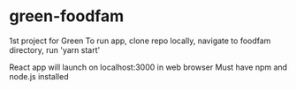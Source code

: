 # green-foodfam
1st project for Green
To run app, clone repo locally,
navigate to foodfam directory,
run 'yarn start'

React app will launch on localhost:3000 in web browser
Must have npm and node.js installed
